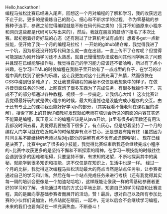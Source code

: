    Hello,hackathon!     
   编程马拉松比赛已经进入尾声，回想这一个月对编程的了解和学习，我的收获远远不止于此，更多的是锻炼自己的耐心、细心和不断求学的过程。
   作为零基础的参赛种子选手，参赛之前觉得编程就是不断在码代码之类的（但并不知道原来小程序和网页这些都是代码可以写出来的），然后，我就在朋友的鼓动下报名了本次比赛。起初抱着好奇好玩的心态（还有刚过了计算机考试有点闲）想着多get一点新技能，便开始了我一个月的编程马拉松！
   一开始的github建仓库，我觉得我进了一个坑，因为都还没开始写代码怎么就一直在出错，一直上传不了仓库呢？但觉得可能是因为刚开始学习还不太熟悉，就自己慢慢想办法或者问其他同学解决了问题并且现在已经能够操作啦，我觉得自己的学习能力应该还不错哈哈，所以有了点小兴趣。在学习HTML的时候编程在我脑子里开始有了一点成型的样子，在学习的过程中真的找到了很多的乐趣，这让我更加对这个比赛充满了热情，然而很快在CSS中碰到很多难点了，又让我觉得编程的奥秘不仅仅是我想象中的样子。在做抖音页面任务的时候，上网查询了很多东西为了完成任务，有很多我操作不了、完成不了的部分都通过各种教程、视频一步一步搞定，让我信心大增！
   这次比赛让我觉得最好玩的就是做小程序的时候，最大的遗憾也是没能完成小程序的交互。由于还有专业上的课程我没能好好学习js的部分，（其实我看不懂老师在课程里的讲解），搜索了网上的其他详细教程发现就如老师在培训会所说的前面的内容其实还不能算是编程，真正意义上的编程应该是从java开始，js里有很多的函数还有用法我都没时间去看，我觉得我要被落下很多了，有点灰心，但是想着坚持了一个月的编程入门学习就在临近尾声的时候放弃有点不甘心，还是想要有始有终（虽然因为时间关系不能继续听老师以后对js部分的讲解有点不舍有点遗憾哈哈）。
   现在已经是决赛了，比赛中get了很多的小技能，我觉得比赛结束后我还会继续完成小程序的~比赛中收获更多的是坚持不懈和不断探索的精神，在学习一项技能的时候往往会遇到很多的困难和阻碍，只要坚持不懈，有求知的渴望，不断地探索其中的奥秘，就能学到很多知识和技能，这不仅仅是在知识上，生活中也是一样。
   经过一个月的比拼，我觉得这次编程马拉松活动最大的亮点当然是站点任务啦，让参赛者通过自己的学习和训练，然后在每一个站点完成任务来进行考核（还有我觉得其实每一周的培训会更像是一个加油站哈哈），这样既能让像我一样的零基础参赛者更好的学习和了解，也能通过考核的方式公平地比拼，知道自己的学习程度和比赛进程，真的是面向零基础参赛者而展开的活动，赞！最后，想对自己以及所有参加比赛的小伙伴们说加油，终点站就在眼前，一起冲，无论以后会不会继续学习编程，未来的我们也要向现在一样充满热血，不断奋斗！
